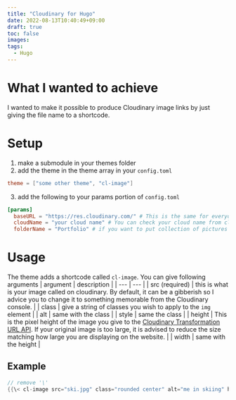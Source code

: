 ```yaml
---
title: "Cloudinary for Hugo"
date: 2022-08-13T10:40:49+09:00
draft: true
toc: false
images:
tags:
  - Hugo
---
```


# What I wanted to achieve
I wanted to make it possible to produce Cloudinary image links by just giving the file name to a shortcode.

# Setup
1. make a submodule in your themes folder
2. add the theme in the theme array in your `config.toml`
```toml
theme = ["some other theme", "cl-image"]
```
3. add the following to your params portion of `config.toml`
```toml
[params]
  baseURL = "https://res.cloudinary.com/" # This is the same for everyone
  cloudName = "your cloud name" # You can check your cloud name from cloudinary console page
  folderName = "Portfolio" # if you want to put collection of pictures into a single folder, write the name of the folder (optional)
```

# Usage
The theme adds a shortcode called `cl-image`. You can give following arguments
| argument | description |
| --- | --- |
| src (required) | this is what is your image called on cloudinary. By default, it can be a gibberish so I advice you to change it to something memorable from the Cloudinary console. |
| class | give a string of classes you wish to apply to the `img` element |
| alt | same with the class |
| style | same the class |
| height | This is the pixel height of the image you give to the [Cloudinary Transformation URL API](https://cloudinary.com/documentation/transformation_reference#h_height). If your original image is too large, it is advised to reduce the size matching how large you are displaying on the website. |
| width | same with the height |
## Example
```go
// remove '\'
{{\< cl-image src="ski.jpg" class="rounded center" alt="me in skiing" height="600" style="min-width: 50%; height: 400px; object-fit: cover;" \>}}
```
